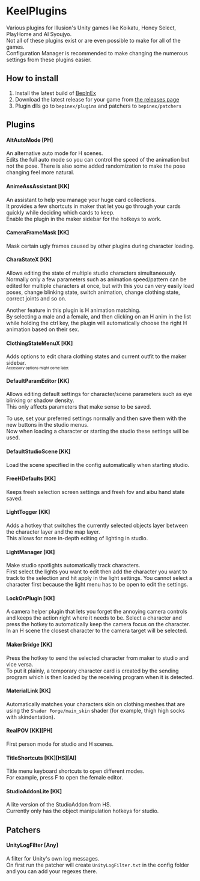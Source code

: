 # KeelPlugins

Various plugins for Illusion's Unity games like Koikatu, Honey Select, PlayHome and AI Syoujyo.  
Not all of these plugins exist or are even possible to make for all of the games.  
Configuration Manager is recommended to make changing the numerous settings from these plugins easier.

## How to install
1. Install the latest build of [BepInEx](https://github.com/BepInEx/BepInEx/releases)
2. Download the latest release for your game from [the releases page](../../releases)
3. Plugin dlls go to `bepinex/plugins` and patchers to `bepinex/patchers`

## Plugins

#### AltAutoMode [PH]
An alternative auto mode for H scenes.  
Edits the full auto mode so you can control the speed of the animation but not the pose.
There is also some added randomization to make the pose changing feel more natural.

#### AnimeAssAssistant [KK]
An assistant to help you manage your huge card collections.  
It provides a few shortcuts in maker that let you go through your cards quickly while deciding which cards to keep.  
Enable the plugin in the maker sidebar for the hotkeys to work.

<!--
#### BetterSceneLoader
An alternative scene loader for Studio.  
The subfolders of the scene folder will act as categories for your scenes.
-->

#### CameraFrameMask [KK]
Mask certain ugly frames caused by other plugins during character loading.

#### CharaStateX [KK]
Allows editing the state of multiple studio characters simultaneously.  
Normally only a few parameters such as animation speed/pattern can be edited for multiple characters at once,
but with this you can very easily load poses, change blinking state, switch animation, change clothing state, correct joints and so on.

Another feature in this plugin is H animation matching.  
By selecting a male and a female, and then clicking on an H anim in the list while holding the ctrl key, the plugin will automatically choose the right H animation based on their sex.

#### ClothingStateMenuX [KK]
Adds options to edit chara clothing states and current outfit to the maker sidebar.  
<sub><sup>Accessory options might come later.</sup></sub>

#### DefaultParamEditor [KK]
Allows editing default settings for character/scene parameters such as eye blinking or shadow density.  
This only affects parameters that make sense to be saved.

To use, set your preferred settings normally and then save them with the new buttons in the studio menus.  
Now when loading a character or starting the studio these settings will be used.

#### DefaultStudioScene [KK]
Load the scene specified in the config automatically when starting studio.

#### FreeHDefaults [KK]
Keeps freeh selection screen settings and freeh fov and aibu hand state saved.

#### LightTogger [KK]
Adds a hotkey that switches the currently selected objects layer between the character layer and the map layer.  
This allows for more in-depth editing of lighting in studio.

#### LightManager [KK]
Make studio spotlights automatically track characters.  
First select the lights you want to edit then add the character you want to track to the selection and hit apply in the light settings. You cannot select a character first because the light menu has to be open to edit the settings.

#### LockOnPlugin [KK]
A camera helper plugin that lets you forget the annoying camera controls and keeps the action right where it needs to be.
Select a character and press the hotkey to automatically keep the camera focus on the character.
In an H scene the closest character to the camera target will be selected.

#### MakerBridge [KK]
Press the hotkey to send the selected character from maker to studio and vice versa.  
To put it plainly, a temporary character card is created by the sending program which is then loaded by the receiving program when it is detected.

#### MaterialLink [KK]
Automatically matches your characters skin on clothing meshes that are using the `Shader Forge/main_skin` shader (for example, thigh high socks with skindentation).

#### RealPOV [KK][PH]
First person mode for studio and H scenes.

#### TitleShortcuts [KK][HS][AI]
Title menu keyboard shortcuts to open different modes.  
For example, press F to open the female editor.

#### StudioAddonLite [KK]
A lite version of the StudioAddon from HS.  
Currently only has the object manipulation hotkeys for studio.

## Patchers

#### UnityLogFilter [Any]
A filter for Unity's own log messages.  
On first run the patcher will create `UnityLogFilter.txt` in the config folder and you can add your regexes there.
